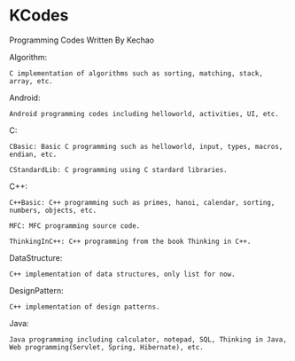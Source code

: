 # KCodes
Programming Codes Written By Kechao

Algorithm: 

	C implementation of algorithms such as sorting, matching, stack, array, etc.

Android:

	Android programming codes including helloworld, activities, UI, etc.
	
C: 

	CBasic: Basic C programming such as helloworld, input, types, macros, endian, etc.

	CStandardLib: C programming using C stardard libraries.

C++: 

	C++Basic: C++ programming such as primes, hanoi, calendar, sorting, numbers, objects, etc.

	MFC: MFC programming source code.

	ThinkingInC++: C++ programming from the book Thinking in C++.

DataStructure: 

	C++ implementation of data structures, only list for now.

DesignPattern: 
	
	C++ implementation of design patterns.
	
Java: 
	
	Java programming including calculator, notepad, SQL, Thinking in Java, Web programming(Servlet, Spring, Hibernate), etc.



